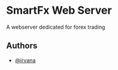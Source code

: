 
# SmartFx Web Server

A webserver dedicated for forex trading


## Authors

- [@irvana](https://www.github.com/irvana)

